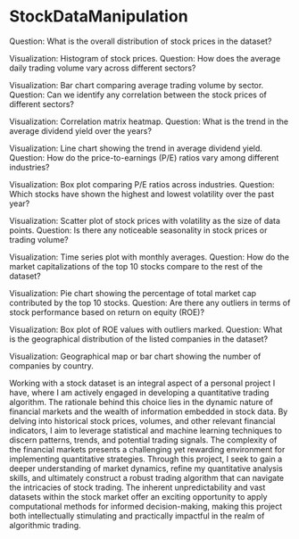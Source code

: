 # StockDataManipulation

Question: What is the overall distribution of stock prices in the dataset?

Visualization: Histogram of stock prices.
Question: How does the average daily trading volume vary across different sectors?

Visualization: Bar chart comparing average trading volume by sector.
Question: Can we identify any correlation between the stock prices of different sectors?

Visualization: Correlation matrix heatmap.
Question: What is the trend in the average dividend yield over the years?

Visualization: Line chart showing the trend in average dividend yield.
Question: How do the price-to-earnings (P/E) ratios vary among different industries?

Visualization: Box plot comparing P/E ratios across industries.
Question: Which stocks have shown the highest and lowest volatility over the past year?

Visualization: Scatter plot of stock prices with volatility as the size of data points.
Question: Is there any noticeable seasonality in stock prices or trading volume?

Visualization: Time series plot with monthly averages.
Question: How do the market capitalizations of the top 10 stocks compare to the rest of the dataset?

Visualization: Pie chart showing the percentage of total market cap contributed by the top 10 stocks.
Question: Are there any outliers in terms of stock performance based on return on equity (ROE)?

Visualization: Box plot of ROE values with outliers marked.
Question: What is the geographical distribution of the listed companies in the dataset?

Visualization: Geographical map or bar chart showing the number of companies by country.


Working with a stock dataset is an integral aspect of a personal project I have, where I am actively engaged in developing a quantitative trading algorithm. The rationale behind this choice lies in the dynamic nature of financial markets and the wealth of information embedded in stock data. By delving into historical stock prices, volumes, and other relevant financial indicators, I aim to leverage statistical and machine learning techniques to discern patterns, trends, and potential trading signals. The complexity of the financial markets presents a challenging yet rewarding environment for implementing quantitative strategies. Through this project, I seek to gain a deeper understanding of market dynamics, refine my quantitative analysis skills, and ultimately construct a robust trading algorithm that can navigate the intricacies of stock trading. The inherent unpredictability and vast datasets within the stock market offer an exciting opportunity to apply computational methods for informed decision-making, making this project both intellectually stimulating and practically impactful in the realm of algorithmic trading.






